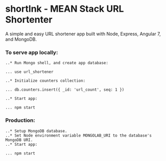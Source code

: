 # shortlnk - MEAN Stack URL Shortenter
A simple and easy URL shortener app built with Node, Express, Angular 7, and MongoDB.

### To serve app locally:
```
..* Run Mongo shell, and create app database:

... use url_shortener

..* Initialize counters collection: 

... db.counters.insert({ _id: 'url_count', seq: 1 })

..* Start app:

... npm start
```

### Production:
```
..* Setup MongoDB database.
..* Set Node environment variable MONGOLAB_URI to the database's MongoDB URI.
..* Start app:

... npm start
```